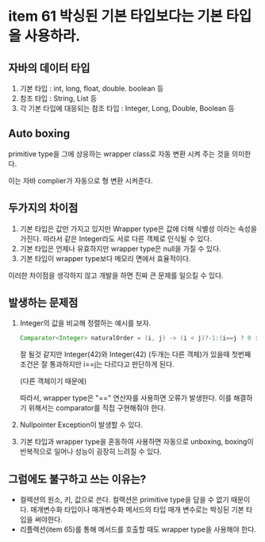 # item 61 박싱된 기본 타입보다는 기본 타입을 사용하라.

## 자바의 데이터 타입

1. 기본 타입 : int, long, float, double. boolean 등
2. 참조 타입 : String, List 등
3. 각 기본 타입에 대응되는 참조 타입 : Integer, Long, Double, Boolean 등

## Auto boxing

primitive type을 그에 상응하는 wrapper class로 자동 변환 시켜 주는 것을 의미한다.

이는 자바 complier가 자동으로 형 변환 시켜준다.

## 두가지의 차이점

1. 기본 타입은 값만 가지고 있지만 Wrapper type은 값에 더해 식별성 이라는 속성을 가진다. 따라서 같은 Integer라도 서로 다른 객체로 인식될 수 있다.
2. 기본 타입은 언제나 유효하지만 wrapper type은 null을 가질 수 있다.
3. 기본 타입이 wrapper type보다 메모리 면에서 효율적이다.

이러한 차이점을 생각하지 않고 개발을 하면 진짜 큰 문제를 일으킬 수 있다.

## 발생하는 문제점

1. Integer의 값을 비교해 정렬하는 예시를 보자.

   ```java
   Comparator<Integer> naturalOrder = (i, j) -> (i < j)?-1:(i==j ? 0 : 1);
   ```

   잘 될것 같지만 Integer(42)와 Integer(42) (두개는 다른 객체)가 있을때 첫번째 조건은 잘 통과하지만 i==j는 다르다고 판단하게 된다.

   (다른 객체이기 때문에)

   따라서, wrapper type은 \"==" 연산자를 사용하면 오류가 발생한다. 이를 해결하기 위해서는 comparator를 직접 구현해줘야 한다.

2. Nullpointer Exception이 발생할 수 있다.
3. 기본 타입과 wrapper type을 혼동하여 사용하면 자동으로 unboxing, boxing이 반복적으로 일어나 성능이 굉장히 느려질 수 있다.

## 그럼에도 불구하고 쓰는 이유는?

- 컬렉션의 원소, 키, 값으로 쓴다. 컬랙션은 primitive type을 담을 수 없기 때문이다.
  매개변수화 타입이나 매개변수화 메서드의 타입 매개 변수로는 박싱된 기본 타입을 써야한다.
- 리플렉션(item 65)를 통해 메서드를 호출할 때도 wrapper type을 사용해야 한다.



